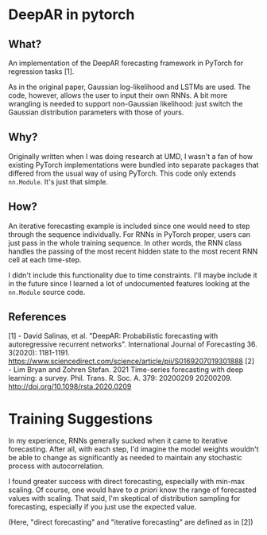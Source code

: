 # DeepAR in pytorch
## What?
An implementation of the DeepAR forecasting framework in PyTorch for regression tasks [1].

As in the original paper, Gaussian log-likelihood and LSTMs are used. The code,
however, allows the user to input their own RNNs. A bit more wrangling
is needed to support non-Gaussian likelihood: just switch the Gaussian distribution
parameters with those of yours.
## Why?
Originally written when I was doing research at UMD, I wasn't a fan of how 
existing PyTorch implementations were bundled into separate packages that
differed from the usual way of using PyTorch. This code only extends `nn.Module`.
It's just that simple.
## How?
An iterative forecasting example is included since one would need to step through
the sequence individually.
For RNNs in PyTorch proper, users can just pass in the whole training sequence.
In other words, the RNN class handles the passing of the most recent hidden 
state to the most recent RNN cell at each time-step.

I didn't include this functionality due to time constraints. I'll maybe include
it in the future since I learned a lot of undocumented features looking at the `nn.Module` 
source code.

## References
[1] - David Salinas, et al. "DeepAR: Probabilistic forecasting with autoregressive recurrent networks". International Journal of Forecasting 36. 3(2020): 1181-1191. https://www.sciencedirect.com/science/article/pii/S0169207019301888
[2] - Lim Bryan and Zohren Stefan. 2021 Time-series forecasting with deep learning: a survey. Phil. Trans. R. Soc. A. 379: 20200209 20200209. http://doi.org/10.1098/rsta.2020.0209

# Training Suggestions
In my experience, RNNs generally sucked when it came to iterative forecasting.
After all, with each step, I'd imagine the model weights wouldn't be able to 
change as significantly as needed to maintain any stochastic process with 
autocorrelation.

I found greater success with direct forecasting, especially with min-max scaling.
Of course, one would have to _a priori_ know the range of forecasted values with scaling.
That said, I'm skeptical of distribution sampling for forecasting, especially if you
just use the expected value.

(Here, "direct forecasting" and "iterative forecasting" are defined as in [2])
